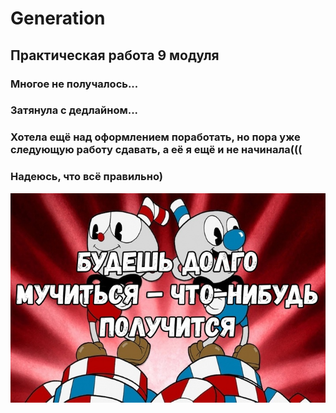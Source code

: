 # Generation
## Практическая работа 9 модуля
### Многое не получалось...
### Затянула с дедлайном...
### Хотела ещё над оформлением поработать, но пора уже следующую работу сдавать, а её я ещё и не начинала(((
### Надеюсь, что всё правильно)
![deadline](./deadline.jpg)
